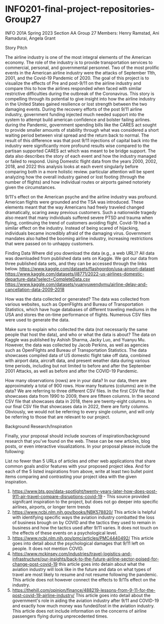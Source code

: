 # INFO201-final-project-repositories-Group27
INFO 201A Spring 2023 Section AA Group 27
Members: Henry Ramstad, Ani Ramadurai, Angela Grant


Story Pitch

The airline industry is one of the most integral elements of the American economy.
The role of the industry is to provide transportation services to commercial, personal, and governmental personnel.
Two of the most prolific events in the American airline industry were the attacks of September 11th, 2001, and the Covid-19 Pandemic of 2020. The goal of this project is to visualize the effects of Pre and post-9/11 on the airline industry 
and compare this to how the airlines responded when faced with similar restrictive difficulties during the outbreak of the Coronavirus.
This story is compelling through its potential to give insight into how the airline industry in the United States gained resilience or lost strength between the two damaging events.
During the recovery efforts of the post 9/11 airline industry, government funding injected much needed support into the system to attempt 
build american confidence and bolster failing airlines.
during the Pandemic, government spending bills like the CARES act sought to provide smaller amounts of stability through what was considered
a short waiting period between viral spread and the return back to normal. The result of this difference was that post 9/11 injections of capital back into the industry were significantly more profound 
results wise compared to the partisan supported CARES act which was meant to be bridge support.
The data also describes the story of each event and how the industry managed or failed to respond. 
Using Domestic flight data from the years 2000, 2002, 2018, and 2022 this analysis looks at each event singularly before comparing both in a more holistic review.
particular attention will be spent analyzing how the overall industry gained or lost footing (through the number of flights) and how individual routes or airports gained notoriety given the circumstances.

9/11's effect on the American psyche and the airline industry was profound. 
American flights were grounded and the TSA was introduced. These elements meant that the way Americans had freely traveled changed dramatically, scaring away previous customers.
Such a nationwide tragedy also meant that many individuals suffered severe PTSD and trauma when flying, continuing the trend of customers avoiding flight.
Covid-19 had a similar effect on the industry.
Instead of being scared of hijacking, individuals became incredibly afraid of the damaging virus.
Government mandates also halted the booming airline industry, increasing restrictions that were passed on to unhappy customers.

Finding Data
Where did you download the data (e.g., a web URL)?
All data was downloaded from published data sets on Kaggle. We got our data from three published data sets, and they can be accessed through the links below.
https://www.kaggle.com/datasets/flashgordon/usa-airport-dataset
https://www.kaggle.com/datasets/jl8771/2022-us-airlines-domestic-departure-data?select=CompleteData.csv
https://www.kaggle.com/datasets/yuanyuwendymu/airline-delay-and-cancellation-data-2009-2018

How was the data collected or generated?
The data was collected from various websites, such as OpenFlights and Bureau of Transportation Statistics, which have huge databases of different traveling mediums in the USA and stores the on-time performance of flights. Numerous CSV files were used to generate the data.

Make sure to explain who collected the data (not necessarily the same people that host the data), and who or what the data is about?
The data on Kaggle was published by Ashish Sharma, Jacky Luo, and Yuanyu Mu. However, the data was collected by Jacob Perkins, as well as agencies such as OpenFlights and Bureau of Transportation Statistics. The data showcases compiled data of US domestic flight take off data, combined with airport data, aircraft data, and present weather data during various time periods, including but not limited to before and after the September 2001 Attacks, as well as before and after the COVID-19 Pandemic.

How many observations (rows) are in your data?
In our data, there are approximately a total of 900 rows.
How many features (columns) are in the data?
We are referring to three different CSV files. In the first CSV file that showcases data from 1990 to 2009, there are fifteen columns. In the second CSV file that showcases data in 2018, there are twenty-eight columns. In our final CSV file that showcases data in 2022, there are forty columns. Obviously, we would not be referring to every single column, and will only be referring to those that are relevant to our project.
 

Background Research/Inspiration

Finally, your proposal should include sources of inspiration/background research that you've found on the web. These can be new articles, blog posts, or even interactive visualizations. In your proposal please include the following: 

List no fewer than 5 URLs of articles and other web applications that share common goals and/or features with your proposed project idea.
And for each of the 5 listed inspirations from above, write at least two bullet point items comparing and contrasting your project idea with the given inspiration. 
1. https://www.bts.gov/data-spotlight/twenty-years-later-how-does-post-911-air-travel-compare-disruptions-covid-19 - This source provided signifcant inspiration to the project, but does not go deeper into specific airlines, airports, or longer term trends
2. https://www.ncbi.nlm.nih.gov/books/NBK578820/ This article is helpful with identifying specific ways the aviation industry combatted the loss of business brough on by COVID and the tactics they used to remain in business and how the tactics used after 9/11 varies. It does not touch on the effects of these events on a psychological level.
3. https://www.ncbi.nlm.nih.gov/pmc/articles/PMC4440492/ This article goes into detail about the psychological damages that 9/11 left on people. It does not mention COVID.
4. https://www.mckinsey.com/industries/travel-logistics-and-infrastructure/our-insights/back-to-the-future-airline-sector-poised-for-change-post-covid-19 this article goes into detain about what the aviation industry will look like in the future and data on what types of travel are most likely to resume and not resume following the pandemic. This article does not however connect the effects to 9/11s effect on the industry.
5. https://thehill.com/opinion/finance/488219-lessons-from-9-11-for-the-post-covid-19-airline-industry/ This article goes into detail about the government's role in aiding the aviation industry after 9/11 and COVID-19 and exactly how much money was funded/lost in the aviation industry. This article does not include information on the concerns of airline passengers flying during unprecedented times.

